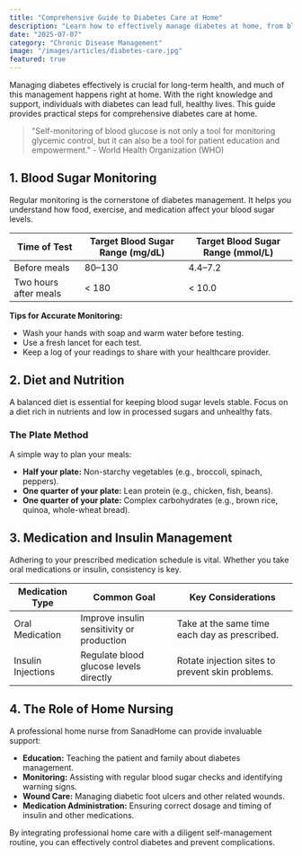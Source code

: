 ```yaml
---
title: "Comprehensive Guide to Diabetes Care at Home"
description: "Learn how to effectively manage diabetes at home, from blood sugar monitoring and diet to medication management and lifestyle adjustments."
date: "2025-07-07"
category: "Chronic Disease Management"
image: "/images/articles/diabetes-care.jpg"
featured: true
---
```


Managing diabetes effectively is crucial for long-term health, and much of this management happens right at home. With the right knowledge and support, individuals with diabetes can lead full, healthy lives. This guide provides practical steps for comprehensive diabetes care at home.

> "Self-monitoring of blood glucose is not only a tool for monitoring glycemic control, but it can also be a tool for patient education and empowerment." - World Health Organization (WHO)

## 1. Blood Sugar Monitoring

Regular monitoring is the cornerstone of diabetes management. It helps you understand how food, exercise, and medication affect your blood sugar levels.

| Time of Test          | Target Blood Sugar Range (mg/dL) | Target Blood Sugar Range (mmol/L) |
| --------------------- | -------------------------------- | --------------------------------- |
| Before meals          | 80–130                           | 4.4–7.2                           |
| Two hours after meals | < 180                            | < 10.0                            |

**Tips for Accurate Monitoring:**

- Wash your hands with soap and warm water before testing.
- Use a fresh lancet for each test.
- Keep a log of your readings to share with your healthcare provider.

## 2. Diet and Nutrition

A balanced diet is essential for keeping blood sugar levels stable. Focus on a diet rich in nutrients and low in processed sugars and unhealthy fats.

### The Plate Method

A simple way to plan your meals:

- **Half your plate:** Non-starchy vegetables (e.g., broccoli, spinach, peppers).
- **One quarter of your plate:** Lean protein (e.g., chicken, fish, beans).
- **One quarter of your plate:** Complex carbohydrates (e.g., brown rice, quinoa, whole-wheat bread).

## 3. Medication and Insulin Management

Adhering to your prescribed medication schedule is vital. Whether you take oral medications or insulin, consistency is key.

| Medication Type    | Common Goal                               | Key Considerations                               |
| ------------------ | ----------------------------------------- | ------------------------------------------------ |
| Oral Medication    | Improve insulin sensitivity or production | Take at the same time each day as prescribed.    |
| Insulin Injections | Regulate blood glucose levels directly    | Rotate injection sites to prevent skin problems. |

## 4. The Role of Home Nursing

A professional home nurse from SanadHome can provide invaluable support:

- **Education:** Teaching the patient and family about diabetes management.
- **Monitoring:** Assisting with regular blood sugar checks and identifying warning signs.
- **Wound Care:** Managing diabetic foot ulcers and other related wounds.
- **Medication Administration:** Ensuring correct dosage and timing of insulin and other medications.

By integrating professional home care with a diligent self-management routine, you can effectively control diabetes and prevent complications.
